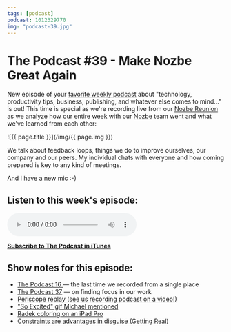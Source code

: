 ```yaml
---
tags: [podcast]
podcast: 1012329770
img: "podcast-39.jpg"
---
```


# The Podcast #39 - Make Nozbe Great Again

New episode of your [favorite weekly podcast][p] about "technology, productivity tips, business, publishing, and whatever else comes to mind..." is out! This time is special as we're recording live from our [Nozbe Reunion](/present) as we analyze how our entire week with our [Nozbe][n] team went and what we've learned from each other:

<!--More-->

![{{ page.title }}](/img/{{ page.img }})

We talk about feedback loops, things we do to improve ourselves, our company and our peers. My individual chats with everyone and how coming prepared is key to any kind of meetings.

And I have a new mic :-)

## Listen to this week's episode:

<audio controls>
<source src="https://files.nozbe.com/podcast/039.mp3" type="audio/mpeg">
</audio>

**[Subscribe to The Podcast in iTunes][i]**

## Show notes for this episode:

  * [The Podcast 16 ](/podcast-16)— the last time we recorded from a single place
  * [The Podcast 37](/podcast-37) — on finding focus in our work
  * [Periscope replay (see us recording podcast on a video!)](https://katch.me/MSliwinski/v/25b11c79-0d2a-353d-88e1-3de171cfdf02)
  * ["So Excited" gif Michael mentioned](http://rmem.es/SoExcited.gif)
  * [Radek coloring on an iPad Pro](https://twitter.com/sobolowy/status/710206130614620160)
  * [Constraints are advantages in disguise (Getting Real)](https://gettingreal.37signals.com/ch03_Embrace_Constraints.php)

[e]: /podcast-39
[p]: /podcast
[n]: https://michael.gratis/nozbe
[r]: https://michael.gratis/radex
[i]: https://michael.gratis/thepodcast